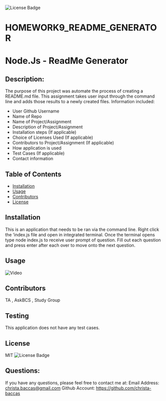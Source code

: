 ![License Badge](https://img.shields.io/badge/license-MIT-blue)
# HOMEWORK9_README_GENERATOR

# Node.Js  - ReadMe Generator 

## Description: 
 The purpose of this project was automate the process of creating a README.md file. This assignment takes user input through the command line and adds those results to a newly created files. Information included:
  - User Github Username
  - Name of Repo
  - Name of Project/Assignment
  - Description of Project/Assignment
  - Installation steps (If applicable)
  - Choice of Licenses Used (If applicable)
  - Contributors to Project/Assignment (If applicable)
  - How application is used
  - Test Cases (If applicable)
  - Contact information
  
## Table of Contents 

* [Installation](#installation)
* [Usage](#usage)
* [Contributors](#contributors)
* [License](#license)
  
## Installation 

This is an application that needs to be ran via the command line. Right click the ’index.js file and open in integrated terminal. Once the terminal opens type node index.js to receive user prompt of question. Fill out each question and press enter after each over to move onto the next question. 

## Usage 
 
![Video](new-readme.gif)

## Contributors 

TA , AskBCS , Study Group


## Testing 

This application does not have any test cases. 


## License 
MIT 
![License Badge](https://img.shields.io/badge/license-MIT-blue)

## Questions: 
If you have any questions, please feel free to contact me at:
  Email Address: christa.baccas@gmail.com
  Github Account: https://github.com/christa-baccas


